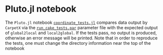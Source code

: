 # Pluto.jl notebook

The `Pluto.jl` notebook [`coordinate_tests.jl`](./resources/coordinate_tests.jl) compares data output by `CarpetX` via the [`run_cake_tests.par`](../../par/run_cake_tests.par) parameter file with the expected output of `global2local` and `local2global`. If the tests pass, no output is produced, otherwise an error message will be printed. Note that in order to reproduce the tests, one must change the directory information near the top of the notebook 
